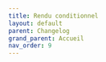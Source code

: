 ```yaml
---
title: Rendu conditionnel
layout: default
parent: Changelog
grand_parent: Accueil
nav_order: 9
---
```

